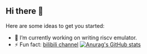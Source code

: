 ## Hi there 👋

Here are some ideas to get you started:

- 🔭 I’m currently working on writing riscv emulator.
- ⚡ Fun fact: [bilibili channel](https://space.bilibili.com/394032692?spm_id_from=333.337.0.0)
[![Anurag's GitHub stats](https://github-readme-stats.vercel.app/api?username=per1cycle)](https://github.com/anuraghazra/github-readme-stats)
